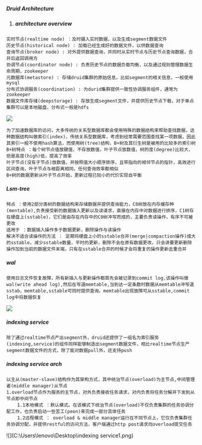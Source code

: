 ##### Druid Architecture

1. ##### architecture overview

```
实时节点(realtime node) ：及时摄入实时数据，以及生成segment数据文件
历史节点(historical node) : 加载已经生成好的数据文件，以供数据查询
查询节点(broker node) : 对外提供数据查询，并同时从实时节点与历史节点查询数据，合并后返回调用方
协调节点(coordinator node) : 负责历史节点的数据负载均衡，以及通过规则管理数据生命周期，zookeeper
元数据库(metastore) : 存储druid集群的原始信息，比如segment的相关信息，一般使用mysql
分布式协调服务(coordination) : 为durid集群提供一致性协调服务组件，通常为zookeeper
数据文件库存储(deepstorage) : 存放生成segment文件，并提供历史节点下载，对于单点集群可以是本地磁盘，分布式一般是hdfs
```

![](C:\Users\lenovo\Desktop\druid_str.png)

```
为了加速数据库的访问，大多传统的关系型数据库都会使用特殊的数据结构来帮助查找数据，这种数据结构叫做索引(index)，传统关系型数据库，考虑到经常需要范围查找某一项数据，因此其索引一般不使用hash算法，而使用树(tree)结构，B+树及其衍生树是被用的比较多的索引树
B+树特点 ：每个树节点值放键值，不存放数值，叶子节点放数值，树的度(degree)比较大，但是高度(high)低，提高了效率
叶子节点(没有子节点)放数值，并按照值大小顺序排序，且带指向的相邻节点的指针，高效进行区间查询，叶子节点与根距离相同，任何查询效率都相似
B+树的数据更新从叶子节点开始，更新过程已较小的代价实现自平衡
```

##### Lsm-tree

```
特点 ：使用2部分类树的数据结构来存储数据并提供查询能力，C0树放在内存缓存种(mentable),负责接受新的数据插入更新以及读请求，直接在内存中对数据进行排序，C1树存在硬盘上(sstable)，它们是由存在内存中的C0树冲写而成的，主要负责读操作，有序不可被更改
适用于 ：数据插入操作多于数据更新，删除操作与读操作
解决不适合读操作的方法 ： 定期将硬盘上小的sstable合并(merge|compaction操作)成大的sstable，减少sstable数量，平时的更新，删除不会在原有数据更改，只会讲要更新删除操作加到当前的数据文件末端，只有在sstable合并的时候才会将重复的操作更新去重合并
```

##### wal

```
使用日志文件恢复故障，所有新插入与更新操作都首先会被记录到commit log,该操作叫做wal(write ahead log),然后在写道memtable,当到达一定条数时数据从memtable冲写道sstab，memtable,sstable可同时提供查询。memtable出现故障可从sstable,commit log中将数据恢复
```

![](C:\Users\lenovo\Desktop\segment.png)

##### indexing service

```
除了通过realtime节点产出segment外，druid还提供了一组名为索引服务(indexing,service)的组件同样能够制造出segment数据文件，相比realtime节点生产segment数据文件的方式，除了能对数据pull外，还支持push
```

##### indexing service arch

```
以主从(master-slave)结构作为其架构方式，其中统治节点(overload)为主节点,中间管理者(middle manager)从节点
1.overload节点作为服务的主节点，对外负责接收任务请求，对内负责将任务分解并下发到从节点即中间节点
	1.1本地模式 ：默认模式。在该模式下统治节点(overload)不仅负责集群的任务协调分配工作，也负责启动一些苦工(peon)来完成一部分具体任务
	1.2远程模式 ： overload & middle manager运行在不同节点上，它仅负责集群任务协调分配，并提供restful的访问方法，客户端通过http post请求向overload提交任务
```

![](C:\Users\lenovo\Desktop\indexing service1.png)



